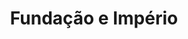---
Numero: 86
title: Fundação e Império
Autor: Isaac Asimov
Co-autor: 
Ano-de-Publicacao: 1964
Titulo-original: Foundation and Empire
Tradutor: Alfredo Margarido
Co-tradutor: 
Ano-de-edicao: 1952
alias: Isaac-Asimov
Autor2-alias: 
Tradutor1-alias: Alfredo-Margarido
Tradutor2-alias: 
Titulo-link: 86-Fundacao-e-Imperio
Capa: Lima de Freitas
pags: 237
Capa-link: Lima-de-Freitas
---